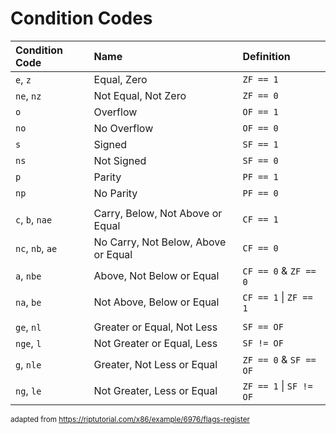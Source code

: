 # Condition Codes
| Condition Code   | Name                                | Definition              |
| :--------------- | :---------------------------------- | :---------------------- |
| `e`, `z`         | Equal, Zero                         | `ZF == 1`               |
| `ne`, `nz`       | Not Equal, Not Zero                 | `ZF == 0`               |
| `o`              | Overflow                            | `OF == 1`               |
| `no`             | No Overflow                         | `OF == 0`               |
| `s`              | Signed                              | `SF == 1`               |
| `ns`             | Not Signed                          | `SF == 0`               |
| `p`              | Parity                              | `PF == 1`               |
| `np`             | No Parity                           | `PF == 0`               |
|                  |                                     |                         |
| `c`, `b`, `nae`  | Carry, Below, Not Above or Equal    | `CF == 1`               |
| `nc`, `nb`, `ae` | No Carry, Not Below, Above or Equal | `CF == 0`               |
| `a`, `nbe`       | Above, Not Below or Equal           | `CF == 0` & `ZF == 0`   |
| `na`, `be`       | Not Above, Below or Equal           | `CF == 1` \| `ZF == 1`  |
|                  |                                     |                         |
| `ge`, `nl`       | Greater or Equal, Not Less          | `SF == OF`              |
| `nge`, `l`       | Not Greater or Equal, Less          | `SF != OF`              |
| `g`, `nle`       | Greater, Not Less or Equal          | `ZF == 0` & `SF == OF`  |
| `ng`, `le`       | Not Greater, Less or Equal          | `ZF == 1` \| `SF != OF` |

<sub>adapted from <https://riptutorial.com/x86/example/6976/flags-register></sub>
